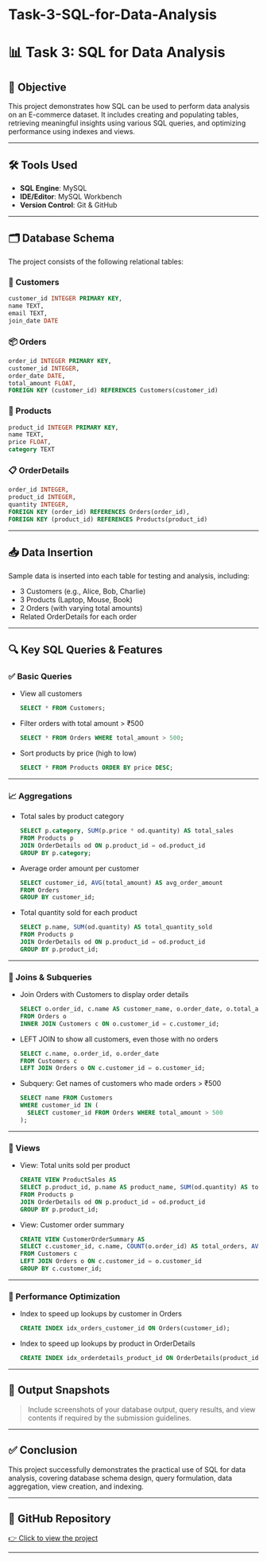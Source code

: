 ﻿# Task-3-SQL-for-Data-Analysis
# 📊 Task 3: SQL for Data Analysis

## 🧠 Objective
This project demonstrates how SQL can be used to perform data analysis on an E-commerce dataset. It includes creating and populating tables, retrieving meaningful insights using various SQL queries, and optimizing performance using indexes and views.

---

## 🛠️ Tools Used

- **SQL Engine**: MySQL 
- **IDE/Editor**: MySQL Workbench
- **Version Control**: Git & GitHub

---

## 🗂️ Database Schema

The project consists of the following relational tables:

### 🧍 Customers
```sql
customer_id INTEGER PRIMARY KEY,
name TEXT,
email TEXT,
join_date DATE
```

### 📦 Orders
```sql
order_id INTEGER PRIMARY KEY,
customer_id INTEGER,
order_date DATE,
total_amount FLOAT,
FOREIGN KEY (customer_id) REFERENCES Customers(customer_id)
```

### 🛒 Products
```sql
product_id INTEGER PRIMARY KEY,
name TEXT,
price FLOAT,
category TEXT
```

### 📋 OrderDetails
```sql
order_id INTEGER,
product_id INTEGER,
quantity INTEGER,
FOREIGN KEY (order_id) REFERENCES Orders(order_id),
FOREIGN KEY (product_id) REFERENCES Products(product_id)
```

---

## 📥 Data Insertion

Sample data is inserted into each table for testing and analysis, including:

- 3 Customers (e.g., Alice, Bob, Charlie)
- 3 Products (Laptop, Mouse, Book)
- 2 Orders (with varying total amounts)
- Related OrderDetails for each order

---

## 🔍 Key SQL Queries & Features

### ✅ Basic Queries
- View all customers  
  ```sql
  SELECT * FROM Customers;
  ```

- Filter orders with total amount > ₹500  
  ```sql
  SELECT * FROM Orders WHERE total_amount > 500;
  ```

- Sort products by price (high to low)  
  ```sql
  SELECT * FROM Products ORDER BY price DESC;
  ```

---

### 📈 Aggregations
- Total sales by product category  
  ```sql
  SELECT p.category, SUM(p.price * od.quantity) AS total_sales
  FROM Products p
  JOIN OrderDetails od ON p.product_id = od.product_id
  GROUP BY p.category;
  ```

- Average order amount per customer  
  ```sql
  SELECT customer_id, AVG(total_amount) AS avg_order_amount
  FROM Orders
  GROUP BY customer_id;
  ```

- Total quantity sold for each product  
  ```sql
  SELECT p.name, SUM(od.quantity) AS total_quantity_sold
  FROM Products p
  JOIN OrderDetails od ON p.product_id = od.product_id
  GROUP BY p.product_id;
  ```

---

### 🔗 Joins & Subqueries
- Join Orders with Customers to display order details  
  ```sql
  SELECT o.order_id, c.name AS customer_name, o.order_date, o.total_amount
  FROM Orders o
  INNER JOIN Customers c ON o.customer_id = c.customer_id;
  ```

- LEFT JOIN to show all customers, even those with no orders  
  ```sql
  SELECT c.name, o.order_id, o.order_date
  FROM Customers c
  LEFT JOIN Orders o ON c.customer_id = o.customer_id;
  ```

- Subquery: Get names of customers who made orders > ₹500  
  ```sql
  SELECT name FROM Customers
  WHERE customer_id IN (
    SELECT customer_id FROM Orders WHERE total_amount > 500
  );
  ```

---

### 📄 Views
- View: Total units sold per product  
  ```sql
  CREATE VIEW ProductSales AS
  SELECT p.product_id, p.name AS product_name, SUM(od.quantity) AS total_sold
  FROM Products p
  JOIN OrderDetails od ON p.product_id = od.product_id
  GROUP BY p.product_id;
  ```

- View: Customer order summary  
  ```sql
  CREATE VIEW CustomerOrderSummary AS
  SELECT c.customer_id, c.name, COUNT(o.order_id) AS total_orders, AVG(o.total_amount) AS avg_order_value
  FROM Customers c
  LEFT JOIN Orders o ON c.customer_id = o.customer_id
  GROUP BY c.customer_id;
  ```

---

### 🚀 Performance Optimization
- Index to speed up lookups by customer in Orders  
  ```sql
  CREATE INDEX idx_orders_customer_id ON Orders(customer_id);
  ```

- Index to speed up lookups by product in OrderDetails  
  ```sql
  CREATE INDEX idx_orderdetails_product_id ON OrderDetails(product_id);
  ```

---

## 📌 Output Snapshots

> Include screenshots of your database output, query results, and view contents if required by the submission guidelines.

---

## ✅ Conclusion
This project successfully demonstrates the practical use of SQL for data analysis, covering database schema design, query formulation, data aggregation, view creation, and indexing.

---

## 🔗 GitHub Repository
[👉 Click to view the project](https://github.com/rajat3154/Task-3-SQL-for-Data-Analysis)

---


